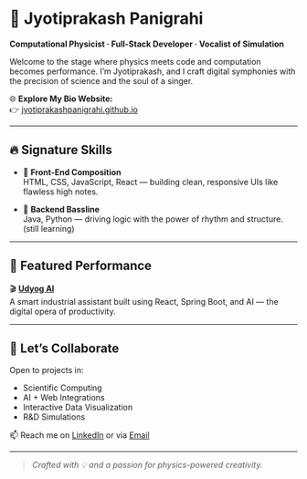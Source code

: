 # 🎤 Jyotiprakash Panigrahi

**Computational Physicist · Full-Stack Developer · Vocalist of Simulation**

Welcome to the stage where physics meets code and computation becomes performance. I’m Jyotiprakash, and I craft digital symphonies with the precision of science and the soul of a singer.

🌐 **Explore My Bio Website:**  
👉 [jyotiprakashpanigrahi.github.io](https://jyotiprakashpanigrahi.github.io)

---

## 🔥 Signature Skills

- 🎨 **Front-End Composition**  
  HTML, CSS, JavaScript, React — building clean, responsive UIs like flawless high notes.

- 🧠 **Backend Bassline**  
  Java,  Python — driving logic with the power of rhythm and structure.(still learning)


---

## 🚀 Featured Performance

🎬 **[Udyog AI](https://github.com/JyotiprakashPanigrahi/Udyog-AI)**  
A smart industrial assistant built using React, Spring Boot, and AI — the digital opera of productivity.

---

## 🤝 Let’s Collaborate

Open to projects in:

- Scientific Computing
- AI + Web Integrations
- Interactive Data Visualization
- R&D Simulations

📫 Reach me on [LinkedIn](https://linkedin.com/in/yourprofile) or via [Email](mailto:your.email@example.com)

---

> *Crafted with 💡 and a passion for physics-powered creativity.*

